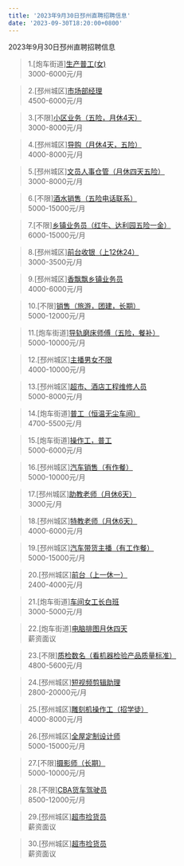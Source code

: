 ```yaml
---
title: '2023年9月30日邳州直聘招聘信息'
date: '2023-09-30T18:20:00+0800'
---
```

2023年9月30日邳州直聘招聘信息
<!--more-->
>1.[炮车街道][生产普工(女)](https://www.pizhouzhipin.com/job/31029)<br>
>3000-6000元/月

>2.[邳州城区][市场部经理](https://www.pizhouzhipin.com/job/31444)<br>
>4500-6000元/月

>3.[不限][小区业务（五险，月休4天）](https://www.pizhouzhipin.com/job/26452)<br>
>3000-8000元/月

>4.[邳州城区][导购（月休4天，五险）](https://www.pizhouzhipin.com/job/21307)<br>
>4000-8000元/月

>5.[邳州城区][文员人事仓管（月休四天五险）](https://www.pizhouzhipin.com/job/22313)<br>
>3000-8000元/月

>6.[不限][酒水销售（五险电话联系）](https://www.pizhouzhipin.com/job/30076)<br>
>5000-15000元/月

>7.[不限][乡镇业务员（红牛、达利园五险一金）](https://www.pizhouzhipin.com/job/31323)<br>
>6000-15000元/月

>8.[邳州城区][前台收银（上12休24）](https://www.pizhouzhipin.com/job/29893)<br>
>3000-3500元/月

>9.[邳州城区][香飘飘乡镇业务员](https://www.pizhouzhipin.com/job/14862)<br>
>4000-6000元/月

>10.[不限][销售（旅游，团建，长期）](https://www.pizhouzhipin.com/job/12527)<br>
>5000-12000元/月

>11.[炮车街道][导轨磨床师傅（五险，餐补）](https://www.pizhouzhipin.com/job/24567)<br>
>5000-10000元/月

>12.[邳州城区][主播男女不限](https://www.pizhouzhipin.com/job/31239)<br>
>4000-10000元/月

>13.[邳州城区][超市、酒店工程维修人员](https://www.pizhouzhipin.com/job/30412)<br>
>5000-8000元/月

>14.[炮车街道][普工（恒温无尘车间）](https://www.pizhouzhipin.com/job/23768)<br>
>4700-5500元/月

>15.[炮车街道][操作工，普工](https://www.pizhouzhipin.com/job/30797)<br>
>5000-6000元/月

>16.[邳州城区][汽车销售（有作餐）](https://www.pizhouzhipin.com/job/29877)<br>
>5000-10000元/月

>17.[邳州城区][助教老师（月休6天）](https://www.pizhouzhipin.com/job/29853)<br>
>3000元/月

>18.[邳州城区][特教老师（月休6天）](https://www.pizhouzhipin.com/job/29851)<br>
>4000-6000元/月

>19.[邳州城区][汽车带货主播（有工作餐）](https://www.pizhouzhipin.com/job/29878)<br>
>5000-15000元/月

>20.[邳州城区][前台（上一休一）](https://www.pizhouzhipin.com/job/28972)<br>
>2400-4000元/月

>21.[炮车街道][车间女工长白班](https://www.pizhouzhipin.com/job/27254)<br>
>3000-5000元/月

>22.[炮车街道][电脑排图月休四天](https://www.pizhouzhipin.com/job/22797)<br>
>薪资面议

>23.[不限][质检数名（看机器检验产品质量标准）](https://www.pizhouzhipin.com/job/30855)<br>
>4800-5600元/月

>24.[邳州城区][短视频剪辑助理](https://www.pizhouzhipin.com/job/31446)<br>
>2800-20000元/月

>25.[邳州城区][雕刻机操作工（招学徒）](https://www.pizhouzhipin.com/job/31102)<br>
>4000-8000元/月

>26.[邳州城区][全屋定制设计师](https://www.pizhouzhipin.com/job/16473)<br>
>5000-15000元/月

>27.[不限][摄影师（长期）](https://www.pizhouzhipin.com/job/987)<br>
>5000-10000元/月

>28.[不限][CBA货车驾驶员](https://www.pizhouzhipin.com/job/27901)<br>
>8500-12000元/月

>29.[邳州城区][超市捡货员](https://www.pizhouzhipin.com/job/31443)<br>
>薪资面议

>30.[邳州城区][超市捡货员](https://www.pizhouzhipin.com/job/31442)<br>
>薪资面议

